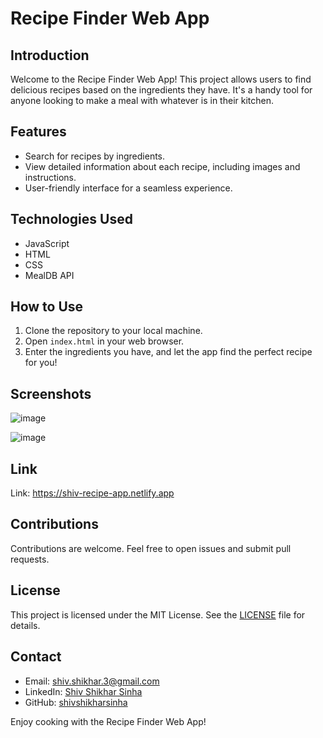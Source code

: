 # Recipe Finder Web App

## Introduction

Welcome to the Recipe Finder Web App! This project allows users to find delicious recipes based on the ingredients they have. It's a handy tool for anyone looking to make a meal with whatever is in their kitchen.

## Features

- Search for recipes by ingredients.
- View detailed information about each recipe, including images and instructions.
- User-friendly interface for a seamless experience.

## Technologies Used

- JavaScript
- HTML
- CSS
- MealDB API

## How to Use

1. Clone the repository to your local machine.
2. Open `index.html` in your web browser.
3. Enter the ingredients you have, and let the app find the perfect recipe for you!

## Screenshots

![image](https://github.com/shivshikharsinha/recipe-app/assets/64603451/3367e176-4ca4-4bd4-a32c-5e6d8786e608)

![image](https://github.com/shivshikharsinha/recipe-app/assets/64603451/311e87fa-0d62-447f-acaa-8ef3517690e8)

## Link

Link: https://shiv-recipe-app.netlify.app

## Contributions

Contributions are welcome. Feel free to open issues and submit pull requests.

## License

This project is licensed under the MIT License. See the [LICENSE](LICENSE) file for details.

## Contact

- Email: shiv.shikhar.3@gmail.com
- LinkedIn: [Shiv Shikhar Sinha](https://www.linkedin.com/in/shivshikharsinha)
- GitHub: [shivshikharsinha](https://github.com/shivshikharsinha)

Enjoy cooking with the Recipe Finder Web App!
